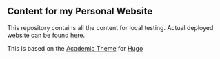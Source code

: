 ## Content for my Personal Website

This repository contains all the content for local testing. Actual deployed website can be found [here](https://fquico1999.github.io/).

This is based on the [Academic Theme](https://sourcethemes.com/academic/) for [Hugo](https://gohugo.io/)
